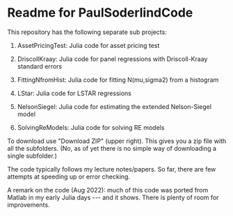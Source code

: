 Readme for PaulSoderlindCode
============================

This repository has the following separate sub projects:

1. AssetPricingTest: Julia code for asset pricing test

2. DriscollKraay: Julia code for panel regressions with Driscoll-Kraay standard errors

3. FittingNfromHist: Julia code for fitting N(mu,sigma2) from a histogram

4. LStar: Julia code for LSTAR regressions

5. NelsonSiegel: Julia code for estimating the extended Nelson-Siegel model

6. SolvingReModels: Julia code for solving RE models


To download use "Download ZIP" (upper right). This gives you a zip file with all the subfolders. (No, as of yet there is no simple way of downloading a single subfolder.)

The code typically follows my lecture notes/papers. So far, there are few attempts at speeding up or error checking.

A remark on the code (Aug 2022): much of this code was ported from Matlab in my early Julia days --- and it shows. There is plenty of room for improvements.
